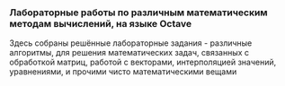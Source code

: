 ### Лабораторные работы по различным математическим методам вычислений, на языке Octave

Здесь собраны решённые лабораторные задания - различные алгоритмы, для решения математических задач, связанных с обработкой матриц, работой с векторами, интерполяцией значений, уравнениями, и прочими чисто математическими вещами
